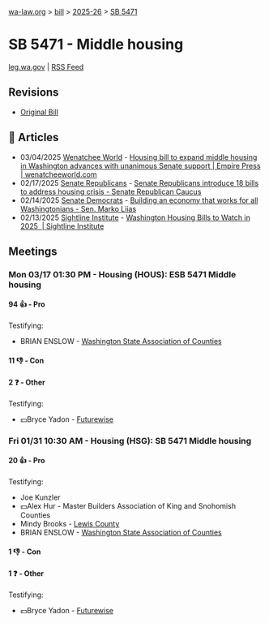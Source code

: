 [wa-law.org](/) > [bill](/bill/) > [2025-26](/bill/2025-26/) > [SB 5471](/bill/2025-26/sb/5471/)

# SB 5471 - Middle housing
[leg.wa.gov](https://app.leg.wa.gov/billsummary?BillNumber=5471&Year=2025&Initiative=false) | [RSS Feed](./rss.xml)

## Revisions
* [Original Bill](1/)

## 📰 Articles
* 03/04/2025 [Wenatchee World](/org/wenatchee_world/) - [Housing bill to expand middle housing in Washington advances with unanimous Senate support | Empire Press | wenatcheeworld.com](https://www.wenatcheeworld.com/empirepress/housing-bill-to-expand-middle-housing-in-washington-advances-with-unanimous-senate-support/article_95653e84-f948-11ef-bd76-579294994142.html#:~:text=Senate%20Bill%205471)
* 02/17/2025 [Senate Republicans](/org/senate_republicans/) - [Senate Republicans introduce 18 bills to address housing crisis - Senate Republican Caucus](https://src.wastateleg.org/blog/senate-republicans-introduce-18-bills-address-housing-crisis/#:~:text=SB%205471)
* 02/14/2025 [Senate Democrats](/org/senate_democrats/) - [Building an economy that works for all Washingtonians - Sen. Marko Liias](https://senatedemocrats.wa.gov/liias/2025/02/14/building-an-economy-that-works-for-all-washingtonians/#:~:text=SB%205471)
* 02/13/2025 [Sightline Institute](/org/sightline_institute/) - [Washington Housing Bills to Watch in 2025  | Sightline Institute](https://www.sightline.org/2025/02/13/washington-housing-bills-to-watch-in-2025/#:~:text=SB%205471)

## Meetings
### Mon 03/17 01:30 PM - Housing (HOUS): ESB 5471 Middle housing
#### 94 👍 - Pro
Testifying:
* BRIAN ENSLOW - [Washington State Association of Counties](/org/washington_state_association_of_counties/)

#### 11 👎 - Con

#### 2 ❓ - Other
Testifying:
* 💵Bryce Yadon - [Futurewise](/org/futurewise/)

### Fri 01/31 10:30 AM - Housing (HSG): SB 5471 Middle housing
#### 20 👍 - Pro
Testifying:
* Joe Kunzler
* 💵Alex Hur - Master Builders Association of King and Snohomish Counties
* Mindy Brooks - [Lewis County](/org/lewis_county/)
* BRIAN ENSLOW - [Washington State Association of Counties](/org/washington_state_association_of_counties/)

#### 1 👎 - Con

#### 1 ❓ - Other
Testifying:
* 💵Bryce Yadon - [Futurewise](/org/futurewise/)
